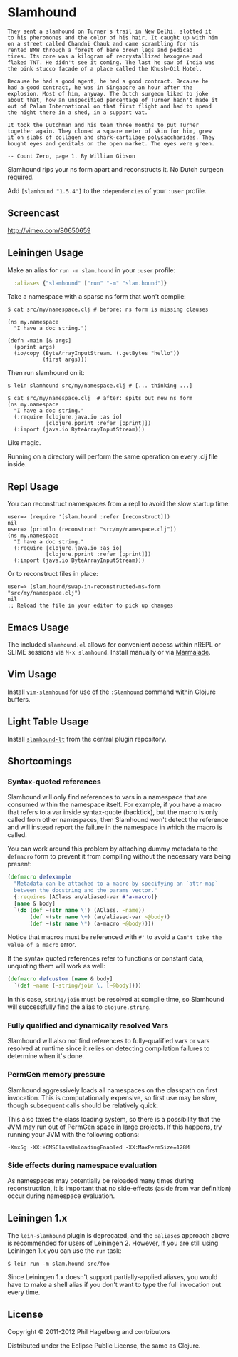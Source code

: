 # Slamhound

    They sent a slamhound on Turner's trail in New Delhi, slotted it
    to his pheromones and the color of his hair. It caught up with him
    on a street called Chandni Chauk and came scrambling for his
    rented BMW through a forest of bare brown legs and pedicab
    tires. Its core was a kilogram of recrystallized hexogene and
    flaked TNT. He didn't see it coming. The last he saw of India was
    the pink stucco facade of a place called the Khush-Oil Hotel.

    Because he had a good agent, he had a good contract. Because he
    had a good contract, he was in Singapore an hour after the
    explosion. Most of him, anyway. The Dutch surgeon liked to joke
    about that, how an unspecified percentage of Turner hadn't made it
    out of Palam International on that first flight and had to spend
    the night there in a shed, in a support vat.

    It took the Dutchman and his team three months to put Turner
    together again. They cloned a square meter of skin for him, grew
    it on slabs of collagen and shark-cartilage polysaccharides. They
    bought eyes and genitals on the open market. The eyes were green.

    -- Count Zero, page 1. By William Gibson

Slamhound rips your ns form apart and reconstructs it. No Dutch
surgeon required.

Add `[slamhound "1.5.4"]` to the `:dependencies` of your `:user` profile.

## Screencast

<http://vimeo.com/80650659>

## Leiningen Usage

Make an alias for `run -m slam.hound` in your `:user` profile:

```clj
  :aliases {"slamhound" ["run" "-m" "slam.hound"]}
```

Take a namespace with a sparse ns form that won't compile:

    $ cat src/my/namespace.clj # before: ns form is missing clauses

    (ns my.namespace
      "I have a doc string.")

    (defn -main [& args]
      (pprint args)
      (io/copy (ByteArrayInputStream. (.getBytes "hello"))
               (first args)))

Then run slamhound on it:

    $ lein slamhound src/my/namespace.clj # [... thinking ...]

    $ cat src/my/namespace.clj  # after: spits out new ns form
    (ns my.namespace
      "I have a doc string."
      (:require [clojure.java.io :as io]
                [clojure.pprint :refer [pprint]])
      (:import (java.io ByteArrayInputStream)))

Like magic.

Running on a directory will perform the same operation on every .clj file inside.

## Repl Usage

You can reconstruct namespaces from a repl to avoid the slow startup time:

    user=> (require '[slam.hound :refer [reconstruct]])
    nil
    user=> (println (reconstruct "src/my/namespace.clj"))
    (ns my.namespace
      "I have a doc string."
      (:require [clojure.java.io :as io]
                [clojure.pprint :refer [pprint]])
      (:import (java.io ByteArrayInputStream)))

Or to reconstruct files in place:

    user=> (slam.hound/swap-in-reconstructed-ns-form "src/my/namespace.clj")
    nil
    ;; Reload the file in your editor to pick up changes

## Emacs Usage

The included `slamhound.el` allows for convenient access within nREPL
or SLIME sessions via `M-x slamhound`. Install manually or via
[Marmalade](http://marmalade-repo.org).

## Vim Usage

Install [`vim-slamhound`](https://github.com/guns/vim-slamhound) for use
of the `:Slamhound` command within Clojure buffers.

## Light Table Usage

Install [`slamhound-lt`](https://github.com/chadhq/slamhound-lt) from the
central plugin repository.

## Shortcomings

### Syntax-quoted references

Slamhound will only find references to vars in a namespace that are
consumed within the namespace itself. For example, if you have a macro
that refers to a var inside syntax-quote (backtick), but the macro is
only called from other namespaces, then Slamhound won't detect the
reference and will instead report the failure in the namespace in
which the macro is called.

You can work around this problem by attaching dummy metadata to the
`defmacro` form to prevent it from compiling without the necessary
vars being present:

```clj
(defmacro defexample
  "Metadata can be attached to a macro by specifying an `attr-map`
  between the docstring and the params vector."
  {:requires [AClass an/aliased-var #'a-macro]}
  [name & body]
  `(do (def ~(str name \') (AClass. ~name))
       (def ~(str name \+) (an/aliased-var ~@body))
       (def ~(str name \*) (a-macro ~@body))))
```

Notice that macros must be referenced with `#'` to avoid a `Can't take
the value of a macro` error.

If the syntax quoted references refer to functions or constant data,
unquoting them will work as well:

```clj
(defmacro defcustom [name & body]
  `(def ~name (~string/join \, [~@body])))
```

In this case, `string/join` must be resolved at compile time, so
Slamhound will successfully find the alias to `clojure.string`.

### Fully qualified and dynamically resolved Vars

Slamhound will also not find references to fully-qualified vars or
vars resolved at runtime since it relies on detecting compilation
failures to determine when it's done.

### PermGen memory pressure

Slamhound aggressively loads all namespaces on the classpath on first
invocation. This is computationally expensive, so first use may be slow,
though subsequent calls should be relatively quick.

This also taxes the class loading system, so there is a possibility that
the JVM may run out of PermGen space in large projects. If this happens,
try running your JVM with the following options:

```
-Xmx5g -XX:+CMSClassUnloadingEnabled -XX:MaxPermSize=128M
```

### Side effects during namespace evaluation

As namespaces may potentially be reloaded many times during
reconstruction, it is important that no side-effects (aside from var
definition) occur during namespace evaluation.

## Leiningen 1.x

The `lein-slamhound` plugin is deprecated, and the `:aliases` approach
above is recommended for users of Leiningen 2. However, if you are
still using Leiningen 1.x you can use the `run` task:

    $ lein run -m slam.hound src/foo

Since Leiningen 1.x doesn't support partially-applied aliases, you
would have to make a shell alias if you don't want to type the full
invocation out every time.

## License

Copyright © 2011-2012 Phil Hagelberg and contributors

Distributed under the Eclipse Public License, the same as Clojure.
